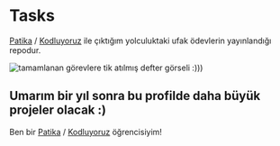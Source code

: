 # Tasks
[Patika](http://patika.dev) / [Kodluyoruz](http://kodluyoruz.org) ile çıktığım yolculuktaki ufak ödevlerin yayınlandığı repodur.

![tamamlanan görevlere tik atılmış defter görseli :)))](https://www.downloadclipart.net/medium/list-png-pic.png)

**Umarım bir yıl sonra bu profilde daha büyük projeler olacak :)**
---

Ben bir [Patika](http://patika.dev) / [Kodluyoruz](http://kodluyoruz.org) öğrencisiyim!
